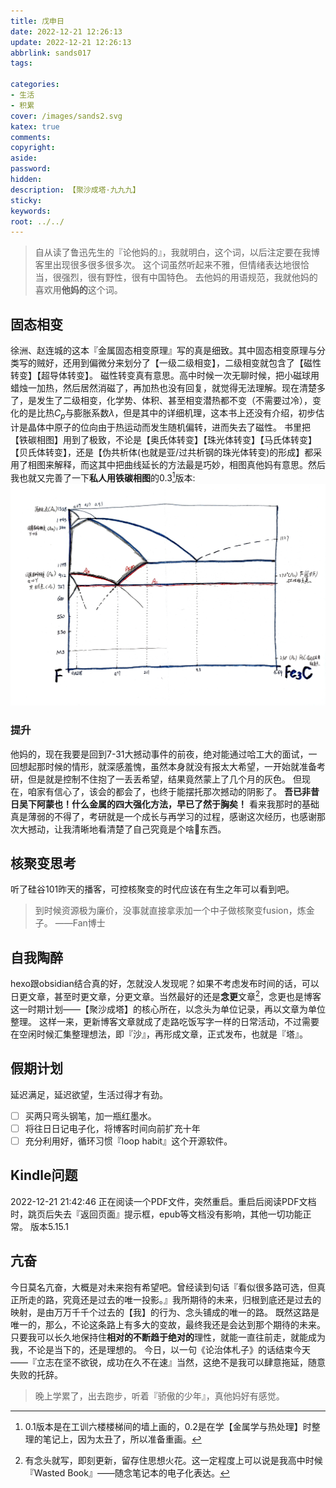 ```yaml
---
title: 戊申日
date: 2022-12-21 12:26:13
update: 2022-12-21 12:26:13
abbrlink: sands017
tags:

categories:
- 生活
- 积累
cover: /images/sands2.svg
katex: true
comments:
copyright:
aside: 
password:
hidden:
description: 【聚沙成塔·九九九】 
sticky: 
keywords:
root: ../../
---
```


> 自从读了鲁迅先生的『论他妈的』，我就明白，这个词，以后注定要在我博客里出现很多很多很多次。
> 这个词虽然听起来不雅，但情绪表达地很恰当，很强烈，很有野性，很有中国特色。
> 去他妈的用语规范，我就他妈的喜欢用**他妈的**这个词。

## 固态相变
徐洲、赵连城的这本『金属固态相变原理』写的真是细致。其中固态相变原理与分类写的贼好，还用到偏微分来划分了【一级二级相变】，二级相变就包含了【磁性转变】【超导体转变】。
磁性转变真有意思。高中时候一次无聊时候，把小磁球用蜡烛一加热，然后居然消磁了，再加热也没有回复，就觉得无法理解。现在清楚多了，是发生了二级相变，化学势、体积、甚至相变潜热都不变（不需要过冷），变化的是比热$C_p$与膨胀系数$\lambda$，但是其中的详细机理，这本书上还没有介绍，初步估计是晶体中原子的位向由于热运动而发生随机偏转，进而失去了磁性。
书里把【铁碳相图】用到了极致，不论是【奥氏体转变】【珠光体转变】【马氏体转变】【贝氏体转变】，还是【伪共析体(也就是亚/过共析钢的珠光体转变)的形成】都采用了相图来解释，而这其中把曲线延长的方法最是巧妙，相图真他妈有意思。然后我也就又完善了一下**私人用铁碳相图**的0.3[^2]版本:
![私用铁碳相图](../../../images/20221012/IMG_20221221_124445.jpg)
[^2]:0.1版本是在工训六楼楼梯间的墙上画的，0.2是在学【金属学与热处理】时整理的笔记上，因为太丑了，所以准备重画。
### 提升
他妈的，现在我要是回到7-31大撼动事件的前夜，绝对能通过哈工大的面试，一回想起那时候的情形，就深感羞愧，虽然本身就没有报太大希望，一开始就准备考研，但是就是控制不住抱了一丢丢希望，结果竟然蒙上了几个月的灰色。
但现在，咱家有信心了，该会的都会了，也终于能摆托那次撼动的阴影了。
**吾已非昔日吴下阿蒙也！什么金属的四大强化方法，早已了然于胸矣！**
看来我那时的基础真是薄弱的不得了，考研就是一个成长与再学习的过程，感谢这次经历，也感谢那次大撼动，让我清晰地看清楚了自己究竟是个啥🐶东西。

## 核聚变思考
听了硅谷101昨天的播客，可控核聚变的时代应该在有生之年可以看到吧。
> 到时候资源极为廉价，没事就直接拿汞加一个中子做核聚变fusion，炼金子。
> ——Fan博士

## 自我陶醉
hexo跟obsidian结合真的好，怎就没人发现呢？如果不考虑发布时间的话，可以日更文章，甚至时更文章，分更文章。当然最好的还是**念更**文章[^3]，念更也是博客这一时期计划——【聚沙成塔】的核心所在，以念头为单位记录，再以文章为单位整理。
这样一来，更新博客文章就成了走路吃饭写字一样的日常活动，不过需要在空闲时候汇集整理想法，即『沙』，再形成文章，正式发布，也就是『塔』。

[^3]:有念头就写，即刻更新，留存住思想火花。这一定程度上可以说是我高中时候『Wasted Book』——随念笔记本的电子化表达。
## 假期计划
延迟满足，延迟欲望，生活过得才有劲。
- [ ] 买两只弯头钢笔，加一瓶红墨水。
- [ ] 将往日日记电子化，将博客时间向前扩充十年
- [ ] 充分利用好，循环习惯『loop habit』这个开源软件。
## Kindle问题
2022-12-21 21:42:46 正在阅读一个PDF文件，突然重启。重启后阅读PDF文档时，跳页后失去『返回页面』提示框，epub等文档没有影响，其他一切功能正常。
版本5.15.1 
## 亢奋
今日莫名亢奋，大概是对未来抱有希望吧。曾经读到句话『看似很多路可选，但真正所走的路，究竟还是过去的唯一投影。』我所期待的未来，归根到底还是过去的映射，是由万万千千个过去的【我】的行为、念头铺成的唯一的路。
既然这路是唯一的，那么，不论这条路上有多大的变故，最终我还是会达到那个期待的未来。
只要我可以长久地保持住**相对的不断趋于绝对的**理性，就能一直往前走，就能成为我，不论是当下的，还是理想的。
今日，以一句《论治体札子》的话结束今天——『立志在坚不欲锐，成功在久不在速』当然，这绝不是我可以肆意拖延，随意失败的托辞。

> 晚上学累了，出去跑步，听着『骄傲的少年』，真他妈好有感觉。
